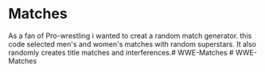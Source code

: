 # Matches
As a fan of Pro-wrestling i wanted to creat a random match generator. this code selected men's and women's matches with random superstars. It also randomly creates title matches and interferences.#   W W E - M a t c h e s  
 # WWE-Matches
